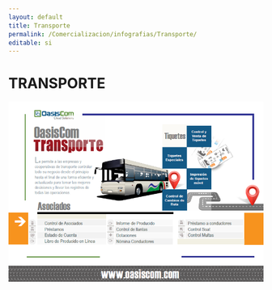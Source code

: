 ```yaml
---
layout: default
title: Transporte
permalink: /Comercializacion/infografias/Transporte/
editable: si
---
```


# TRANSPORTE

![](transporte.png)



